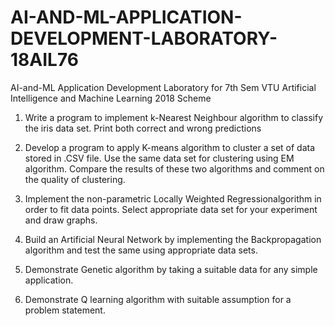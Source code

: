 # AI-AND-ML-APPLICATION-DEVELOPMENT-LABORATORY-18AIL76

AI-and-ML Application Development Laboratory for 7th Sem VTU Artificial Intelligence and Machine Learning 2018 Scheme

1. Write a program to implement k-Nearest Neighbour algorithm to classify the iris data set. Print both correct and wrong predictions
   
2. Develop a program to apply K-means algorithm to cluster a set of data stored in .CSV file. Use the same data set for clustering using EM algorithm. Compare the results of these two algorithms and comment on the quality of clustering.

3. Implement the non-parametric Locally Weighted Regressionalgorithm in order to fit data points. Select appropriate data set for your experiment and draw graphs.

4. Build an Artificial Neural Network by implementing the Backpropagation algorithm and test the same using appropriate data sets.

5. Demonstrate Genetic algorithm by taking a suitable data for any simple application.

6. Demonstrate Q learning algorithm with suitable assumption for a problem statement.

